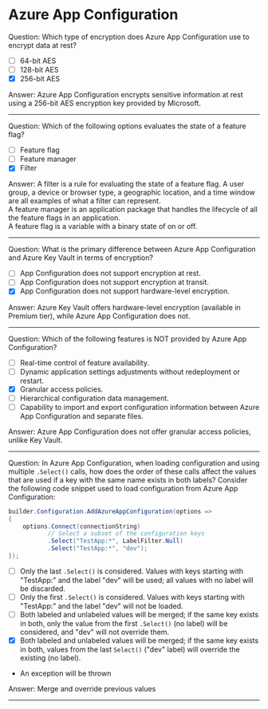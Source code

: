 # Azure App Configuration

Question: Which type of encryption does Azure App Configuration use to encrypt data at rest?

- [ ] 64-bit AES
- [ ] 128-bit AES
- [x] 256-bit AES

Answer: Azure App Configuration encrypts sensitive information at rest using a 256-bit AES encryption key provided by Microsoft.

---

Question: Which of the following options evaluates the state of a feature flag?

- [ ] Feature flag
- [ ] Feature manager
- [x] Filter

Answer: A filter is a rule for evaluating the state of a feature flag. A user group, a device or browser type, a geographic location, and a time window are all examples of what a filter can represent.  
A feature manager is an application package that handles the lifecycle of all the feature flags in an application.  
A feature flag is a variable with a binary state of on or off.

---

Question: What is the primary difference between Azure App Configuration and Azure Key Vault in terms of encryption?

- [ ] App Configuration does not support encryption at rest.
- [ ] App Configuration does not support encryption at transit.
- [x] App Configuration does not support hardware-level encryption.

Answer: Azure Key Vault offers hardware-level encryption (available in Premium tier), while Azure App Configuration does not.

---

Question: Which of the following features is NOT provided by Azure App Configuration?

- [ ] Real-time control of feature availability.
- [ ] Dynamic application settings adjustments without redeployment or restart.
- [x] Granular access policies.
- [ ] Hierarchical configuration data management.
- [ ] Capability to import and export configuration information between Azure App Configuration and separate files.

Answer: Azure App Configuration does not offer granular access policies, unlike Key Vault.

---

Question: In Azure App Configuration, when loading configuration and using multiple `.Select()` calls, how does the order of these calls affect the values that are used if a key with the same name exists in both labels? Consider the following code snippet used to load configuration from Azure App Configuration:

```csharp
builder.Configuration.AddAzureAppConfiguration(options =>
{
    options.Connect(connectionString)
           // Select a subset of the configuration keys
           .Select("TestApp:*", LabelFilter.Null)
           .Select("TestApp:*", "dev");
});
```

- [ ] Only the last `.Select()` is considered. Values with keys starting with "TestApp:" and the label "dev" will be used; all values with no label will be discarded.
- [ ] Only the first `.Select()` is considered. Values with keys starting with "TestApp:" and the label "dev" will not be loaded.
- [ ] Both labeled and unlabeled values will be merged; if the same key exists in both, only the value from the first `.Select()` (no label) will be considered, and "dev" will not override them.
- [x] Both labeled and unlabeled values will be merged; if the same key exists in both, values from the last `Select()` ("dev" label) will override the existing (no label).
- An exception will be thrown

Answer: Merge and override previous values

---
